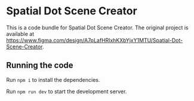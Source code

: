 
  # Spatial Dot Scene Creator

  This is a code bundle for Spatial Dot Scene Creator. The original project is available at https://www.figma.com/design/A7pLafHRlxhKXbYjxY1MTU/Spatial-Dot-Scene-Creator.

  ## Running the code

  Run `npm i` to install the dependencies.

  Run `npm run dev` to start the development server.
  